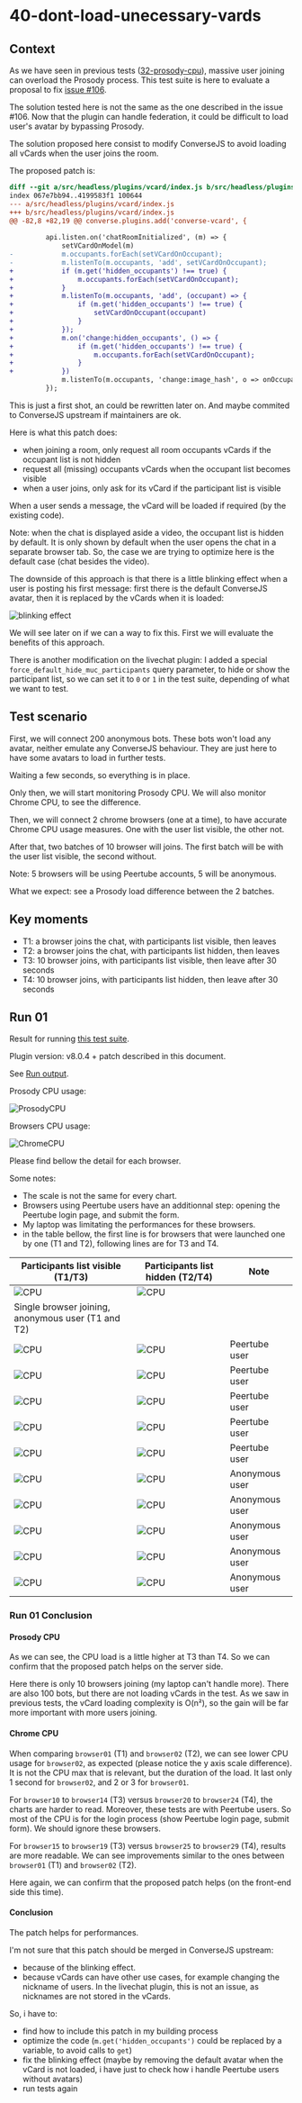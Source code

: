# 40-dont-load-unecessary-vards

## Context

As we have seen in previous tests ([32-prosody-cpu](../32-prosody-cpu/)), massive user joining can overload the Prosody process.
This test suite is here to evaluate a proposal to fix [issue #106](https://github.com/JohnXLivingston/peertube-plugin-livechat/issues/106).

The solution tested here is not the same as the one described in the issue #106.
Now that the plugin can handle federation, it could be difficult to load user's avatar by bypassing Prosody.

The solution proposed here consist to modify ConverseJS to avoid loading all vCards when the user joins the room.

The proposed patch is:

```patch
diff --git a/src/headless/plugins/vcard/index.js b/src/headless/plugins/vcard/index.js
index 067e7bb94..4199583f1 100644
--- a/src/headless/plugins/vcard/index.js
+++ b/src/headless/plugins/vcard/index.js
@@ -82,8 +82,19 @@ converse.plugins.add('converse-vcard', {
 
         api.listen.on('chatRoomInitialized', (m) => {
             setVCardOnModel(m)
-            m.occupants.forEach(setVCardOnOccupant);
-            m.listenTo(m.occupants, 'add', setVCardOnOccupant);
+            if (m.get('hidden_occupants') !== true) {
+                m.occupants.forEach(setVCardOnOccupant);
+            }
+            m.listenTo(m.occupants, 'add', (occupant) => {
+                if (m.get('hidden_occupants') !== true) {
+                    setVCardOnOccupant(occupant)
+                }
+            });
+            m.on('change:hidden_occupants', () => {
+                if (m.get('hidden_occupants') !== true) {
+                    m.occupants.forEach(setVCardOnOccupant);
+                }
+            })
             m.listenTo(m.occupants, 'change:image_hash', o => onOccupantAvatarChanged(o));
         });
```

This is just a first shot, an could be rewritten later on.
And maybe commited to ConverseJS upstream if maintainers are ok.

Here is what this patch does:

* when joining a room, only request all room occupants vCards if the occupant list is not hidden
* request all (missing) occupants vCards when the occupant list becomes visible
* when a user joins, only ask for its vCard if the participant list is visible

When a user sends a message, the vCard will be loaded if required (by the existing code).

Note: when the chat is displayed aside a video, the occupant list is hidden by default. It is only shown by default when the user opens the chat in a separate browser tab. So, the case we are trying to optimize here is the default case (chat besides the video).

The downside of this approach is that there is a little blinking effect when a user is posting his first message: first there is the default ConverseJS avatar, then it is replaced by the vCards when it is loaded:

![blinking effect](./blinking.gif)

We will see later on if we can a way to fix this. First we will evaluate the benefits of this approach.

There is another modification on the livechat plugin: I added a special `force_default_hide_muc_participants` query parameter, to hide or show the participant list, so we can set it to `0` or `1` in the test suite, depending of what we want to test.

## Test scenario

First, we will connect 200 anonymous bots. These bots won't load any avatar, neither emulate any ConverseJS behaviour. They are just here to have some avatars to load in further tests.

Waiting a few seconds, so everything is in place.

Only then, we will start monitoring Prosody CPU.
We will also monitor Chrome CPU, to see the difference.

Then, we will connect 2 chrome browsers (one at a time), to have accurate Chrome CPU usage measures.
One with the user list visible, the other not.

After that, two batches of 10 browser will joins.
The first batch will be with the user list visible, the second without.

Note: 5 browsers will be using Peertube accounts, 5 will be anonymous.

What we expect: see a Prosody load difference between the 2 batches.

## Key moments

* T1: a browser joins the chat, with participants list visible, then leaves
* T2: a browser joins the chat, with participants list hidden, then leaves
* T3: 10 browser joins, with participants list visible, then leave after 30 seconds
* T4: 10 browser joins, with participants list hidden, then leave after 30 seconds

## Run 01

Result for running [this test suite](./results/01/).

Plugin version: v8.0.4 + patch described in this document.

See [Run output](./01.output.md).

Prosody CPU usage:

![ProsodyCPU](./results/01/monitor_server_prosody_cpu.png)

Browsers CPU usage:

![ChromeCPU](./results/01/monitor_chromium.png)

Please find bellow the detail for each browser.

Some notes:

* The scale is not the same for every chart.
* Browsers using Peertube users have an additionnal step: opening the Peertube login page, and submit the form.
* My laptop was limitating the performances for these browsers.
* in the table bellow, the first line is for browsers that were launched one by one (T1 and T2), following lines are for T3 and T4.

|Participants list visible (T1/T3)|Participants list hidden (T2/T4)|Note|
|--|--|--|
|![CPU](./results/01/monitor_chromium_browser01_chromium_cpu.png)|![CPU](./results/01/monitor_chromium_browser02_chromium_cpu.png)|
|Single browser joining, anonymous user (T1 and T2)|
|![CPU](./results/01/monitor_chromium_browser10_chromium_cpu.png)|![CPU](./results/01/monitor_chromium_browser20_chromium_cpu.png)|Peertube user|
|![CPU](./results/01/monitor_chromium_browser11_chromium_cpu.png)|![CPU](./results/01/monitor_chromium_browser21_chromium_cpu.png)|Peertube user|
|![CPU](./results/01/monitor_chromium_browser12_chromium_cpu.png)|![CPU](./results/01/monitor_chromium_browser22_chromium_cpu.png)|Peertube user|
|![CPU](./results/01/monitor_chromium_browser13_chromium_cpu.png)|![CPU](./results/01/monitor_chromium_browser23_chromium_cpu.png)|Peertube user|
|![CPU](./results/01/monitor_chromium_browser14_chromium_cpu.png)|![CPU](./results/01/monitor_chromium_browser24_chromium_cpu.png)|Peertube user|
|![CPU](./results/01/monitor_chromium_browser15_chromium_cpu.png)|![CPU](./results/01/monitor_chromium_browser25_chromium_cpu.png)|Anonymous user|
|![CPU](./results/01/monitor_chromium_browser16_chromium_cpu.png)|![CPU](./results/01/monitor_chromium_browser26_chromium_cpu.png)|Anonymous user|
|![CPU](./results/01/monitor_chromium_browser17_chromium_cpu.png)|![CPU](./results/01/monitor_chromium_browser27_chromium_cpu.png)|Anonymous user|
|![CPU](./results/01/monitor_chromium_browser18_chromium_cpu.png)|![CPU](./results/01/monitor_chromium_browser28_chromium_cpu.png)|Anonymous user|
|![CPU](./results/01/monitor_chromium_browser19_chromium_cpu.png)|![CPU](./results/01/monitor_chromium_browser29_chromium_cpu.png)|Anonymous user|

### Run 01 Conclusion

#### Prosody CPU

As we can see, the CPU load is a little higher at T3 than T4.
So we can confirm that the proposed patch helps on the server side.

Here there is only 10 browsers joining (my laptop can't handle more). There are also 100 bots, but there are not loading vCards in the test. As we saw in previous tests, the vCard loading complexity is O(n²), so the gain will be far more important with more users joining.

#### Chrome CPU

When comparing `browser01` (T1) and `browser02` (T2), we can see lower CPU usage for `browser02`, as expected (please notice the y axis scale difference).
It is not the CPU max that is relevant, but the duration of the load. It last only 1 second for `browser02`, and 2 or 3 for `browser01`.

For `browser10` to `browser14` (T3) versus `browser20` to `browser24` (T4), the charts are harder to read.
Moreover, these tests are with Peertube users. So most of the CPU is for the login process (show Peertube login page, submit form).
We should ignore these browsers.

For `browser15` to `browser19` (T3) versus `browser25` to `browser29` (T4), results are more readable.
We can see improvements similar to the ones between `browser01` (T1) and `browser02` (T2).

Here again, we can confirm that the proposed patch helps (on the front-end side this time).

#### Conclusion

The patch helps for performances.

I'm not sure that this patch should be merged in ConverseJS upstream:

* because of the blinking effect.
* because vCards can have other use cases, for example changing the nickname of users. In the livechat plugin, this is not an issue, as nicknames are not stored in the vCards.

So, i have to:

* find how to include this patch in my building process
* optimize the code (`m.get('hidden_occupants')` could be replaced by a variable, to avoid calls to `get`)
* fix the blinking effect (maybe by removing the default avatar when the vCard is not loaded, i have just to check how i handle Peertube users without avatars)
* run tests again
